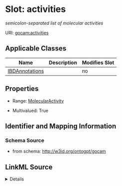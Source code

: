 

# Slot: activities


_semicolon-separated list of molecular activities_



URI: [gocam:activities](http://w3id.org/ontogpt/gocam/activities)



<!-- no inheritance hierarchy -->





## Applicable Classes

| Name | Description | Modifies Slot |
| --- | --- | --- |
| [IBDAnnotations](IBDAnnotations.md) |  |  no  |







## Properties

* Range: [MolecularActivity](MolecularActivity.md)

* Multivalued: True





## Identifier and Mapping Information







### Schema Source


* from schema: http://w3id.org/ontogpt/gocam




## LinkML Source

<details>
```yaml
name: activities
description: semicolon-separated list of molecular activities
from_schema: http://w3id.org/ontogpt/gocam
rank: 1000
multivalued: true
alias: activities
owner: IBDAnnotations
domain_of:
- IBDAnnotations
range: MolecularActivity

```
</details>